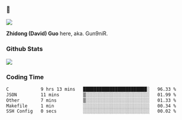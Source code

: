 ### 👋

![](https://komarev.com/ghpvc/?username=Gun9niR&label=Total+Views)

**Zhidong (David) Guo** here, aka. Gun9niR.

### Github Stats

<img src="https://github-readme-stats.vercel.app/api?username=Gun9niR&count_private=true&show_icons=true&theme=vue-dark&hide_title=true">

### Coding Time

<!--START_SECTION:waka-->

```txt
C            9 hrs 13 mins   ████████████████████████░   96.33 %
JSON         11 mins         ▒░░░░░░░░░░░░░░░░░░░░░░░░   01.99 %
Other        7 mins          ▒░░░░░░░░░░░░░░░░░░░░░░░░   01.33 %
Makefile     1 min           ░░░░░░░░░░░░░░░░░░░░░░░░░   00.34 %
SSH Config   0 secs          ░░░░░░░░░░░░░░░░░░░░░░░░░   00.02 %
```

<!--END_SECTION:waka-->
